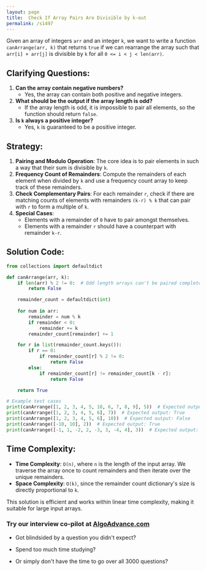 ```yaml
---
layout: page
title:  Check If Array Pairs Are Divisible by k-out
permalink: /s1497
---
```

Given an array of integers `arr` and an integer `k`, we want to write a function `canArrange(arr, k)` that returns `true` if we can rearrange the array such that `arr[i] + arr[j]` is divisible by `k` for all `0 <= i < j < len(arr)`.

## Clarifying Questions:
1. **Can the array contain negative numbers?**
   - Yes, the array can contain both positive and negative integers.
2. **What should be the output if the array length is odd?**
   - If the array length is odd, it is impossible to pair all elements, so the function should return `false`.
3. **Is `k` always a positive integer?**
   - Yes, `k` is guaranteed to be a positive integer.

## Strategy:
1. **Pairing and Modulo Operation**: The core idea is to pair elements in such a way that their sum is divisible by `k`.
2. **Frequency Count of Remainders**: Compute the remainders of each element when divided by `k` and use a frequency count array to keep track of these remainders.
3. **Check Complementary Pairs**: For each remainder `r`, check if there are matching counts of elements with remainders `(k-r) % k` that can pair with `r` to form a multiple of `k`.
4. **Special Cases**:
   - Elements with a remainder of `0` have to pair amongst themselves.
   - Elements with a remainder `r` should have a counterpart with remainder `k-r`.

## Solution Code:
```python
from collections import defaultdict

def canArrange(arr, k):
    if len(arr) % 2 != 0:  # Odd length arrays can't be paired completely
        return False

    remainder_count = defaultdict(int)
    
    for num in arr:
        remainder = num % k
        if remainder < 0:
            remainder += k
        remainder_count[remainder] += 1

    for r in list(remainder_count.keys()):
        if r == 0:
            if remainder_count[r] % 2 != 0:
                return False
        else:
            if remainder_count[r] != remainder_count[k - r]:
                return False

    return True

# Example test cases
print(canArrange([1, 2, 3, 4, 5, 10, 6, 7, 8, 9], 5))  # Expected output: True
print(canArrange([1, 2, 3, 4, 5, 6], 7))  # Expected output: True
print(canArrange([1, 2, 3, 4, 5, 6], 10))  # Expected output: False
print(canArrange([-10, 10], 2))  # Expected output: True
print(canArrange([-1, 1, -2, 2, -3, 3, -4, 4], 3))  # Expected output: True
```

## Time Complexity:
- **Time Complexity**: `O(n)`, where `n` is the length of the input array. We traverse the array once to count remainders and then iterate over the unique remainders.
- **Space Complexity**: `O(k)`, since the remainder count dictionary's size is directly proportional to `k`.

This solution is efficient and works within linear time complexity, making it suitable for large input arrays.


### Try our interview co-pilot at [AlgoAdvance.com](https://algoAdvance.com)

- Got blindsided by a question you didn't expect?

- Spend too much time studying?

- Or simply don't have the time to go over all 3000 questions?

